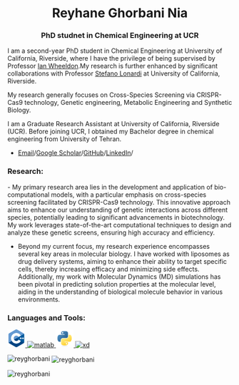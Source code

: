 <h1 align="center">Reyhane Ghorbani Nia</h1>
<h3 align="center"> PhD studnet in Chemical Engineering at UCR </h3>
<src="https://images.immediate.co.uk/production/volatile/sites/4/2019/12/GettyImages-543487956-edit-57a87fb.jpg?quality=90&resize=460,306".

I am a second-year PhD student in Chemical Engineering at University of California, Riverside, where I have the privilege of being supervised by Professor [Ian Wheeldon](https://scholar.google.com/citations?user=[https://scholar.google.com/citations?hl=en&user=ADvvggYAAAAJ&view_op=list_works&sortby=pubdate]).My research is further enhanced by significant collaborations with Professor [Stefano Lonardi](https://scholar.google.com/citations?user=[https://scholar.google.com/citations?hl=en&user=T1tFq2MAAAAJ&view_op=list_works&sortby=pubdate]) at University of California, Riverside.</p>

My research generally focuses on Cross-Species Screening via CRISPR-Cas9 technology, Genetic engineering, Metabolic Engineering and Synthetic Biology.</p>

I am a Graduate Research Assistant at University of California, Riverside (UCR). Before joining UCR, I obtained my Bachelor degree in chemical engineering from University of Tehran.</p>
  
- [Email](mailto:reyhane.ghorbani99@gmail.com)/[Google Scholar](https://scholar.google.com/citations?hl=en&user=M4qM9-YAAAAJ)/[GitHub](https://github.com/reyghorbani)/[LinkedIn](https://www.linkedin.com/in/reyhane-ghorbani-75a673286/?trk=people-guest_people_search-card)/


<h3 align="left">Research:</h3>
- My primary research area lies in the development and application of bio-computational models, with a particular emphasis on cross-species screening facilitated by CRISPR-Cas9 technology. This innovative approach aims to enhance our understanding of genetic interactions across different species, potentially leading to significant advancements in biotechnology. My work leverages state-of-the-art computational techniques to design and analyze these genetic screens, ensuring high accuracy and efficiency.</p>


- Beyond my current focus, my research experience encompasses several key areas in molecular biology. I have worked with liposomes as drug delivery systems, aiming to enhance their ability to target specific cells, thereby increasing efficacy and minimizing side effects. Additionally, my work with Molecular Dynamics (MD) simulations has been pivotal in predicting solution properties at the molecular level, aiding in the understanding of biological molecule behavior in various environments.</p>

<h3 align="left">Languages and Tools:</h3>
<p align="left"> <a href="https://www.w3schools.com/cpp/" target="_blank" rel="noreferrer"> <img src="https://raw.githubusercontent.com/devicons/devicon/master/icons/cplusplus/cplusplus-original.svg" alt="cplusplus" width="40" height="40"/> </a> <a href="https://www.mathworks.com/" target="_blank" rel="noreferrer"> <img src="https://upload.wikimedia.org/wikipedia/commons/2/21/Matlab_Logo.png" alt="matlab" width="40" height="40"/> </a> <a href="https://www.python.org" target="_blank" rel="noreferrer"> <img src="https://raw.githubusercontent.com/devicons/devicon/master/icons/python/python-original.svg" alt="python" width="40" height="40"/> </a> <a href="https://www.adobe.com/products/xd.html" target="_blank" rel="noreferrer"> <img src="https://cdn.worldvectorlogo.com/logos/adobe-xd.svg" alt="xd" width="40" height="40"/> </a> </p>

<p><img align="left" src="https://github-readme-stats.vercel.app/api/top-langs?username=reyghorbani&show_icons=true&locale=en&layout=compact" alt="reyghorbani" /></p>

<p>&nbsp;<img align="center" src="https://github-readme-stats.vercel.app/api?username=reyghorbani&show_icons=true&locale=en" alt="reyghorbani" /></p>

<p><img align="center" src="https://github-readme-streak-stats.herokuapp.com/?user=reyghorbani&" alt="reyghorbani" /></p>
